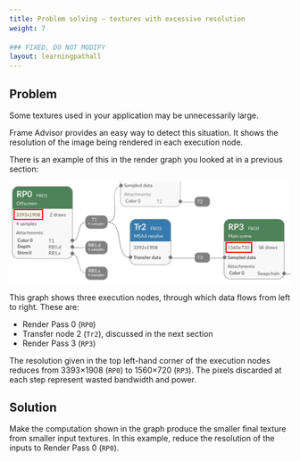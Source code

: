```yaml
---
title: Problem solving – textures with excessive resolution
weight: 7

### FIXED, DO NOT MODIFY
layout: learningpathall
---
```


## Problem

Some textures used in your application may be unnecessarily large.

Frame Advisor provides an easy way to detect this situation. It shows the resolution of the image being rendered in each execution node.

There is an example of this in the render graph you looked at in a previous section:

![Textures with excessive resolution#center](excessive-resolution.png "Textures with excessive resolution")

This graph shows three execution nodes, through which data flows from left to right. These are:

- Render Pass 0 (`RP0`)
- Transfer node 2 (`Tr2`), discussed in the next section
- Render Pass 3 (`RP3`)

The resolution given in the top left-hand corner of the execution nodes reduces from 3393×1908 (`RP0`) to 1560×720 (`RP3`). The pixels discarded at each step represent wasted bandwidth and power.

## Solution

Make the computation shown in the graph produce the smaller final texture from smaller input textures. In this example, reduce the resolution of the inputs to Render Pass 0 (`RP0`).

